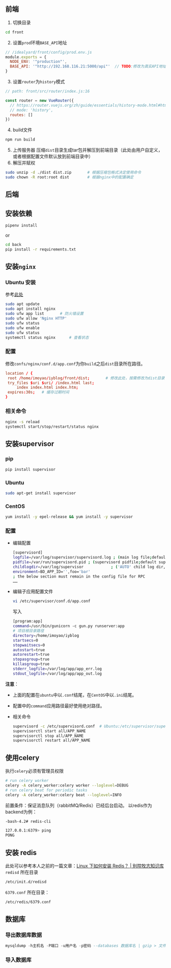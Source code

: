 ## 前端

1. 切换目录
```bash
cd front
```
2. 设置`prod`环境`BASE_API`地址
```javascript
// /idealyard/front/config/prod.env.js
module.exports = {
  NODE_ENV: '"production"',
  BASE_API: '"http://192.168.116.21:5000/api"'  // TODO:修改为真实API地址
}
```
3. 设置`router`为`history`模式
```javascript
// path: front/src/router/index.js:16

const router = new VueRouter({
  // https://router.vuejs.org/zh/guide/essentials/history-mode.html#html5-history-%E6%A8%A1%E5%BC%8F
  // mode: 'history',
  routes: []
})
```
4. build文件
```bash
npm run build
```
5. 上传服务器
压缩`dist`目录生成tar包并解压到前端目录（此处由用户自定义，或者根据配置文件默认放到前端目录中）
6. 解压并赋权
```bash
sudo unzip -d ./dist dist.zip       # 根据压缩包格式决定使用命令
sudo chown -R root:root dist        # 根据nginx中的配置确定
```

## 后端

## 安装依赖
```bash
pipenv install
```
or  
```bash
cd back
pip install -r requirements.txt
```
## 安装`nginx`
### Ubuntu 安装  
参考[此处](https://www.digitalocean.com/community/tutorials/how-to-install-nginx-on-ubuntu-18-04)       
```bash
sudo apt update
sudo apt install nginx
sudo ufw app list       # 防火墙设置
sudo ufw allow 'Nginx HTTP'
sudo ufw status
sudo ufw enable
sudo ufw status
systemctl status nginx      # 查看状态
```
### 配置
修改`confs/nginx/conf.d/app.conf`为你`build`之后`dist`目录所在路径。

```conf
location / {
 root /home/imoyao/iyblog/front/dist;       # 修改此处，按需修改为dist目录
 try_files $uri $uri/ /index.html last;
     index index.html index.htm;
 expires:30s;   # 缓存过期时间
}
```
### 相关命令

```bash
nginx -s reload
systemctl start/stop/restart/status nginx
```

## 安装supervisor
### pip
```bash
pip install supervisor
```
### Ubuntu

```bash
sudo apt-get install supervisor
```
### CentOS

```bash
yum install -y epel-release && yum install -y supervisor
```
### 配置
- 编辑配置
    ```bash
    [supervisord]
    logfile=/var/log/supervisor/supervisord.log ; (main log file;default $CWD/supervisord.log)
    pidfile=/var/run/supervisord.pid ; (supervisord pidfile;default supervisord.pid)
    childlogdir=/var/log/supervisor            ; ('AUTO' child log dir, default $TEMP)
    environment=BD_APP_ID='',foo='bar'                                          # TODO:此处根据实际配置环境变量
    ; the below section must remain in the config file for RPC
    ……
    ```
- 编辑子应用配置文件  
    ```bash
    vi /etc/supervisor/conf.d/app.conf
    ```
    写入  
    ```bash
    [program:app]
    command=/usr/bin/gunicorn -c gun.py runserver:app
    # 项目根目录路径
    directory=/home/imoyao/iyblog
    startsecs=0
    stopwaitsecs=0
    autostart=true
    autorestart=true
    stopasgroup=true
    killasgroup=true
    stderr_logfile=/var/log/app/app_err.log
    stdout_logfile=/var/log/app/app_out.log
    
    ```
**注意**：
- 上面的配置在`ubuntu`中以`.conf`结尾，在`CentOS`中以`.ini`结尾。

- 配置中的`command`应用路径最好使用绝对路径。

- 相关命令

    ```bash
    supervisord -c /etc/supervisord.conf  # Ubuntu:/etc/supervisor/supervisord.conf
    supervisorctl start all/APP_NAME
    supervisorctl stop all/APP_NAME
    supervisorctl restart all/APP_NAME
    ```
## 使用celery
执行`celery`必须有管理员权限
```bash
# run celery worker
celery -A celery_worker:celery worker --loglevel=DEBUG
# run celery beat for periodic tasks
celery -A celery_worker:celery beat --loglevel=INFO
```
前置条件：保证消息队列（rabbitMQ/Redis）已经后台启动。
以redis作为backend为例：
```bash
-bash-4.2# redis-cli

127.0.0.1:6379> ping
PONG
```
## 安装 redis
此处可以参考本人之前的一篇文章：[Linux 下如何安装 Redis？ | 别院牧志知识库](https://wiki.masantu.com/redis/install/)  
`redisd` 所在目录
```bash
/etc/init.d/redisd
```
`6379.conf` 所在目录：
```bash
/etc/redis/6379.conf
```

## 数据库

### 导出数据库数据
```sql
mysqldump -h主机名 -P端口 -u用户名 -p密码 --databases 数据库名 | gzip > 文件名.sql.gz
```
### 导入数据库
```sql

```

